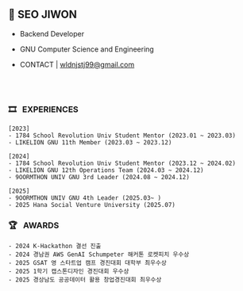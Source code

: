 ## 👤 SEO JIWON 
- Backend Developer
- GNU Computer Science and Engineering


- CONTACT  |  wldnjstj99@gmail.com

<br>
<br>

### 🎞️ &nbsp; EXPERIENCES
```
[2023]
- 1784 School Revolution Univ Student Mentor (2023.01 ~ 2023.03)
- LIKELION GNU 11th Member (2023.03 ~ 2023.12)

[2024]
- 1784 School Revolution Univ Student Mentor (2023.12 ~ 2024.02)
- LIKELION GNU 12th Operations Team (2024.03 ~ 2024.12)
- 9OORMTHON UNIV GNU 3rd Leader (2024.08 ~ 2024.12)

[2025]
- 9OORMTHON UNIV GNU 4th Leader (2025.03~ )
- 2025 Hana Social Venture University (2025.07)
```

### 🏆 &nbsp; AWARDS
```
- 2024 K-Hackathon 결선 진출
- 2024 경남권 AWS GenAI Schumpeter 해커톤 로켓피치 우수상
- 2025 GSAT 영 스타트업 캠프 경진대회 대학부 최우수상
- 2025 1학기 캡스톤디자인 경진대회 우수상
- 2025 경상남도 공공데이터 활용 창업경진대회 최우수상
```
